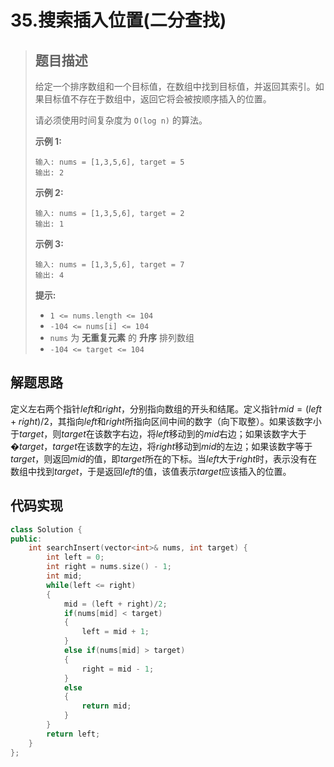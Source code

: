 # 35.搜索插入位置(二分查找)

> ## 题目描述
>
> 给定一个排序数组和一个目标值，在数组中找到目标值，并返回其索引。如果目标值不存在于数组中，返回它将会被按顺序插入的位置。
>
> 请必须使用时间复杂度为 `O(log n)` 的算法。
>
>  
>
> **示例 1:**
>
> ```
> 输入: nums = [1,3,5,6], target = 5
> 输出: 2
> ```
>
> **示例 2:**
>
> ```
> 输入: nums = [1,3,5,6], target = 2
> 输出: 1
> ```
>
> **示例 3:**
>
> ```
> 输入: nums = [1,3,5,6], target = 7
> 输出: 4
> ```
>
> **提示:**
>
> - `1 <= nums.length <= 104`
> - `-104 <= nums[i] <= 104`
> - `nums` 为 **无重复元素** 的 **升序** 排列数组
> - `-104 <= target <= 104`

## 解题思路

定义左右两个指针$left$和$right$，分别指向数组的开头和结尾。定义指针$mid = (left + right)/2$，其指向$left$和$right$所指向区间中间的数字（向下取整）。如果该数字小于$target$，则$target$在该数字右边，将$left$移动到的$mid$右边；如果该数字大于�$target$，$target$在该数字的左边，将$right$移动到$mid$的左边；如果该数字等于$target$，则返回$mid$的值，即$target$所在的下标。当$left$大于$right$时，表示没有在数组中找到$target$，于是返回$left$的值，该值表示$target$应该插入的位置。

## 代码实现

```cpp
class Solution {
public:
    int searchInsert(vector<int>& nums, int target) {
        int left = 0;
        int right = nums.size() - 1;
        int mid;
        while(left <= right)
        {
            mid = (left + right)/2;
            if(nums[mid] < target)
            {
                left = mid + 1;
            }
            else if(nums[mid] > target)
            {
                right = mid - 1;
            }
            else
            {
                return mid;
            }
        }
        return left;
    }
};
```